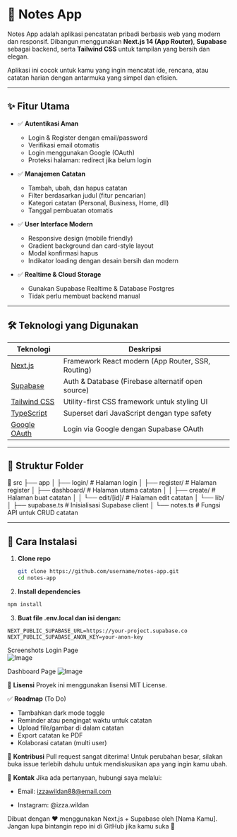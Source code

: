 # 📝 Notes App

Notes App adalah aplikasi pencatatan pribadi berbasis web yang modern dan responsif. Dibangun menggunakan **Next.js 14 (App Router)**, **Supabase** sebagai backend, serta **Tailwind CSS** untuk tampilan yang bersih dan elegan.

Aplikasi ini cocok untuk kamu yang ingin mencatat ide, rencana, atau catatan harian dengan antarmuka yang simpel dan efisien.

---

## ✨ Fitur Utama

- ✅ **Autentikasi Aman**
  - Login & Register dengan email/password
  - Verifikasi email otomatis
  - Login menggunakan Google (OAuth)
  - Proteksi halaman: redirect jika belum login

- ✅ **Manajemen Catatan**
  - Tambah, ubah, dan hapus catatan
  - Filter berdasarkan judul (fitur pencarian)
  - Kategori catatan (Personal, Business, Home, dll)
  - Tanggal pembuatan otomatis

- ✅ **User Interface Modern**
  - Responsive design (mobile friendly)
  - Gradient background dan card-style layout
  - Modal konfirmasi hapus
  - Indikator loading dengan desain bersih dan modern

- ✅ **Realtime & Cloud Storage**
  - Gunakan Supabase Realtime & Database Postgres
  - Tidak perlu membuat backend manual

---

## 🛠️ Teknologi yang Digunakan

| Teknologi                         | Deskripsi                                                  |
|----------------------------------|-------------------------------------------------------------|
| [Next.js](https://nextjs.org/)   | Framework React modern (App Router, SSR, Routing)          |
| [Supabase](https://supabase.com/)| Auth & Database (Firebase alternatif open source)          |
| [Tailwind CSS](https://tailwindcss.com/) | Utility-first CSS framework untuk styling UI         |
| [TypeScript](https://www.typescriptlang.org/) | Superset dari JavaScript dengan type safety      |
| [Google OAuth](https://supabase.com/docs/guides/auth/social-login/google) | Login via Google dengan Supabase OAuth |

---

## 🧩 Struktur Folder

📁 src
├── app
│ ├── login/ # Halaman login
│ ├── register/ # Halaman register
│ ├── dashboard/ # Halaman utama catatan
│ │ ├── create/ # Halaman buat catatan
│ │ └── edit/[id]/ # Halaman edit catatan
│ └── lib/
│ ├── supabase.ts # Inisialisasi Supabase client
│ └── notes.ts # Fungsi API untuk CRUD catatan


---

## 🚀 Cara Instalasi

1. **Clone repo**
   ```bash
   git clone https://github.com/username/notes-app.git
   cd notes-app

2. **Install dependencies**

```bash
npm install
```

3. **Buat file .env.local dan isi dengan:**
```
NEXT_PUBLIC_SUPABASE_URL=https://your-project.supabase.co
NEXT_PUBLIC_SUPABASE_ANON_KEY=your-anon-key
```

Screenshots
Login Page	
![Image](https://github.com/user-attachments/assets/ed9ae275-4f15-4d39-8509-bc98315129aa)


Dashboard Page
![Image](https://github.com/user-attachments/assets/9868454e-4427-4af7-8070-7b18956d9fb2)

📄 **Lisensi**
Proyek ini menggunakan lisensi MIT License.

✅ **Roadmap** (To Do)
- Tambahkan dark mode toggle
- Reminder atau pengingat waktu untuk catatan
- Upload file/gambar di dalam catatan
- Export catatan ke PDF
- Kolaborasi catatan (multi user)

🙋 **Kontribusi**
Pull request sangat diterima! Untuk perubahan besar, silakan buka issue terlebih dahulu untuk mendiskusikan apa yang ingin kamu ubah.

💬 **Kontak**
Jika ada pertanyaan, hubungi saya melalui:
    
- Email: izzawildan88@email.com

- Instagram: @izza.wildan

Dibuat dengan ❤️ menggunakan Next.js + Supabase oleh [Nama Kamu]. Jangan lupa bintangin repo ini di GitHub jika kamu suka 🙌
